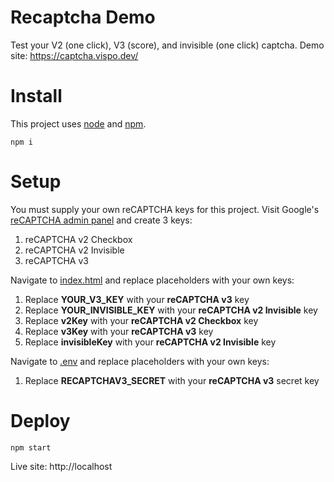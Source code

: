 # Recaptcha Demo
Test your V2 (one click), V3 (score), and invisible (one click) captcha.
Demo site: https://captcha.vispo.dev/

# Install
This project uses [node](https://nodejs.org/en/) and [npm](https://www.npmjs.com/).
```
npm i
```

# Setup
You must supply your own reCAPTCHA keys for this project. Visit Google's [reCAPTCHA admin panel](https://www.google.com/recaptcha/admin/create) and create 3 keys:
1. reCAPTCHA v2 Checkbox
2. reCAPTCHA v2 Invisible
3. reCAPTCHA v3

Navigate to [index.html](index.html) and replace placeholders with your own keys:
1. Replace **YOUR_V3_KEY** with your **reCAPTCHA v3** key
2. Replace **YOUR_INVISIBLE_KEY** with your **reCAPTCHA v2 Invisible** key
3. Replace **v2Key** with your **reCAPTCHA v2 Checkbox** key
4. Replace **v3Key** with your **reCAPTCHA v3** key
5. Replace **invisibleKey** with your **reCAPTCHA v2 Invisible** key

Navigate to [.env](.env) and replace placeholders with your own keys:
1. Replace **RECAPTCHAV3_SECRET** with your **reCAPTCHA v3** secret key

# Deploy
```
npm start
```
Live site: http://localhost
